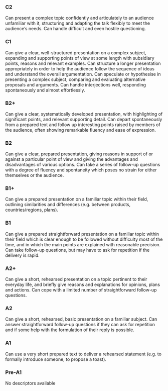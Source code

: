 ### C2
Can present a complex topic confidently and articulately to an audience unfamiliar with it, structuring and adapting the talk flexibly to meet the audience’s needs.
Can handle difficult and even hostile questioning.
### C1
Can give a clear, well-structured presentation on a complex subject, expanding and supporting points of view at some length with subsidiary points, reasons and relevant examples.
Can structure a longer presentation appropriately in order to help the audience follow the sequence of ideas and understand the overall argumentation.
Can speculate or hypothesise in presenting a complex subject, comparing and evaluating alternative proposals and arguments.
Can handle interjections well, responding spontaneously and almost effortlessly.
### B2+
Can give a clear, systematically developed presentation, with highlighting of significant points, and relevant supporting detail.
Can depart spontaneously from a prepared text and follow up interesting points raised by members of the audience, often showing remarkable fluency and ease of expression.
### B2
Can give a clear, prepared presentation, giving reasons in support of or against a particular point of view and giving the advantages and disadvantages of various options.
Can take a series of follow-up questions with a degree of fluency and spontaneity which poses no strain for either themselves or the audience.
### B1+
Can give a prepared presentation on a familiar topic within their field, outlining similarities and differences (e.g. between products, countries/regions, plans).
### B1
Can give a prepared straightforward presentation on a familiar topic within their field which is clear enough to be followed without difficulty most of the time, and in which the main points are explained with reasonable precision.
Can take follow-up questions, but may have to ask for repetition if the delivery is rapid.
### A2+
Can give a short, rehearsed presentation on a topic pertinent to their everyday life, and briefly give reasons and explanations for opinions, plans and actions.
Can cope with a limited number of straightforward follow-up questions.
### A2
Can give a short, rehearsed, basic presentation on a familiar subject.
Can answer straightforward follow-up questions if they can ask for repetition and if some help with the formulation of their reply is possible.
### A1
Can use a very short prepared text to deliver a rehearsed statement (e.g. to formally introduce someone, to propose a toast).
### Pre-A1
No descriptors available